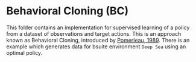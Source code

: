 # Behavioral Cloning (BC)

This folder contains an implementation for supervised learning of a policy from
a dataset of observations and target actions.
This is an approach known as Behavioral Cloning, introduced by
[Pomerleau, 1989].
There is an example which generates data for bsuite environment `Deep Sea`
using an optimal policy.

[Pomerleau, 1989]: https://papers.nips.cc/paper/95-alvinn-an-autonomous-land-vehicle-in-a-neural-network.pdf